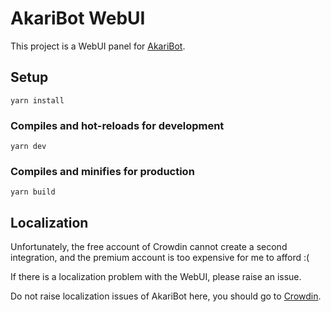 # AkariBot WebUI

This project is a WebUI panel for [AkariBot](https://github.com/Teahouse-Studios/akari-bot).

## Setup

```
yarn install
```

### Compiles and hot-reloads for development

```
yarn dev
```

### Compiles and minifies for production

```
yarn build
```

## Localization

Unfortunately, the free account of Crowdin cannot create a second integration, and the premium account is too expensive for me to afford :(

If there is a localization problem with the WebUI, please raise an issue.

Do not raise localization issues of AkariBot here, you should go to [Crowdin](https://crowdin.com/project/akari-bot).
